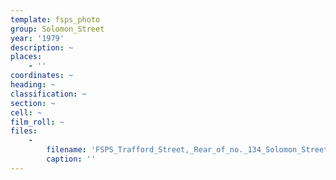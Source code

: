 ```yaml
---
template: fsps_photo
group: Solomon_Street
year: '1979'
description: ~
places:
    - ''
coordinates: ~
heading: ~
classification: ~
section: ~
cell: ~
film_roll: ~
files:
    -
        filename: 'FSPS_Trafford_Street,_Rear_of_no._134_Solomon_Street,_18-4-C_1979.png'
        caption: ''
---
```

